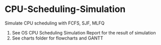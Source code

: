# CPU-Scheduling-Simulation
Simulate CPU scheduling with FCFS, SJF, MLFQ

1. See OS CPU Scheduling Simulation Report for the result of simulation
2. See charts folder for flowcharts and GANTT
